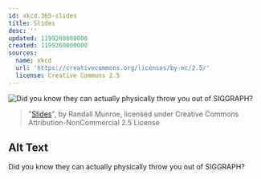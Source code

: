 ```yaml
---
id: xkcd.365-slides
title: Slides
desc: ''
updated: 1199260800000
created: 1199260800000
sources:
  name: xkcd
  url: 'https://creativecommons.org/licenses/by-nc/2.5/'
  license: Creative Commons 2.5
---
```

![Did you know they can actually physically throw you out of SIGGRAPH?](https://imgs.xkcd.com/comics/slides.png)
> "[Slides](https://xkcd.com/365/)", by Randall Munroe, licensed under Creative Commons Attribution-NonCommercial 2.5 License

## Alt Text
Did you know they can actually physically throw you out of SIGGRAPH?
